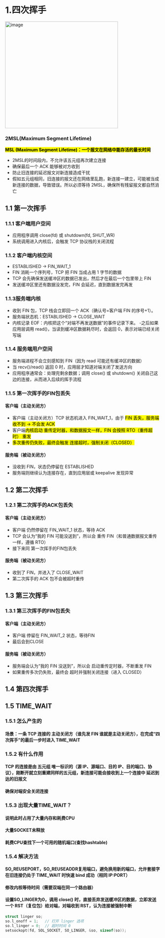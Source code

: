 # 1.四次挥手

<img width="366" height="346" alt="image" src="https://github.com/user-attachments/assets/9bf85772-0020-4cfc-b577-85001080a0dd" />

### 2MSL(Maximum Segment Lifetime)
<mark>**MSL (Maximum Segment Lifetime)：一个报文在网络中能存活的最长时间**</mark>
- 2MSL的时间段内，不允许该五元组再次建立连接
- 确保最后一个 ACK 能够被对方收到
- 防止旧连接的延迟报文对新连接造成干扰
- 假如五元组相同，旧连接的报文还在网络里乱跑，新连接一建立，可能被当成新连接的数据，导致错误。所以必须等待 2MSL，确保所有残留报文都自然消亡

## 1.1 第一次挥手
### 1.1.1 客户端用户空间
- 应用程序调用 close(fd) 或 shutdown(fd, SHUT_WR)
- 系统调用进入内核后，会触发 TCP 协议栈的关闭流程

### 1.1.2 客户端内核空间
- ESTABLISHED → FIN_WAIT_1
- FIN 消耗一个序列号，TCP 把 FIN 当成占用 1 字节的数据
- TCP 会先确保发送缓冲区的数据已发出，然后才在最后一个包里带上 FIN
- 发送缓冲区里还有数据没发完，FIN 会延迟，直到数据发完再发


### 1.1.3服务端内核
- 收到 FIN 包，TCP 栈会立即回一个 ACK（确认号=客户端 FIN 的序号+1）。
- 服务端状态机：ESTABLISHED → CLOSE_WAIT
- 内核记录 EOF：内核把这个“对端不再发送数据”的事件记录下来。
-之后如果应用层调用 read()，当读到缓冲区数据耗尽时，会返回 0，表示对端已经关闭写端

### 1.1.4 服务端用户空间
- 服务端进程不会立刻感知到 FIN（因为 read 可能还有缓冲区的数据）
- 当 recv()/read() 返回 0 时，应用层才知道对端关闭了发送方向
- 应用程序通常会：处理完剩余数据；调用 close() 或 shutdown() 关闭自己这边的连接，从而进入后续的挥手流程

### 1.1.5 第一次挥手的FIN包丢失
#### 客户端（主动关闭方）
- 客户端（主动关闭方）TCP 状态机进入 FIN_WAIT_1，由于 <mark>FIN 丢失，服务端收不到 → 不会发 ACK</mark>
- 客户端<mark>内核启动 重传定时器，和数据报文一样，FIN 会按照 RTO（重传超时） 重发</mark>
- <mark>多次重传仍失败，最终会触发 连接超时，强制关闭（CLOSED）</mark> <br>

#### 服务端（被动关闭方）
- 没收到 FIN，状态仍停留在 ESTABLISHED
- 服务端则继续认为连接存在，直到应用层或 keepalive 发现异常

## 1.2 第二次挥手

### 1.2.1 第二次挥手的ACK包丢失

#### 客户端（主动关闭方）
- 客户端 仍然停留在 FIN_WAIT_1 状态，等待 ACK
- TCP 会认为“我的 FIN 可能没送到”，所以会 重传 FIN（和普通数据报文重传一样，遵循 RTO）
- 接下来同 第一次挥手的FIN包丢失
  
#### 服务端（被动关闭方）
- 收到了 FIN，并进入了 CLOSE_WAIT
- 第二次挥手的 ACK 包不会被超时重传

## 1.3 第三次挥手
### 1.3.1 第三次挥手的FIN包丢失
#### 客户端（主动关闭方）
- 客户端 停留在 FIN_WAIT_2 状态，等待FIN
- 最后会到CLOSE

#### 服务端（被动关闭方）
- 服务端会认为“我的 FIN 没送到”，所以会 启动重传定时器，不断重发 FIN
- 如果重传多次仍失败，最终会 超时并强制关闭连接（进入 CLOSED）

## 1.4 第四次挥手


## 1.5 TIME_WAIT
### 1.5.1 怎么产生的
#### 场景：一条 TCP 连接的 主动关闭方（谁先发 FIN 谁就是主动关闭方），在完成“四次挥手”的最后一步时进入 TIME_WAIT

### 1.5.2 有什么作用
#### TCP 的连接是由 五元组 唯一标识的（源 IP、源端口、目的 IP、目的端口、协议），刚断开就立刻重建同样的五元组，新连接可能会接收到上一个连接中 延迟到达的旧报文
#### 确保对端安全关闭连接

### 1.5.3 出现大量TIME_WAIT？
#### 说明此时占用了大量内存和耗费CPU
#### 大量SOCKET未释放
#### 耗费CPU查找下一个可用的随机端口(查找hashtable)

### 1.5.4 解决方法
#### SO_REUSEPORT，SO_REUSEADDR复用端口，避免换用新的端口，允许套接字在旧连接仍处于 TIME_WAIT 时快速 bind 成功（相同 IP:PORT）
#### 修改内核等待时间（需要双端在同一个路由器）
#### 设置SO_LINGER为0，调用 close() 时，直接丢弃发送缓冲区的数据，立即发送一个 RST（复位包）给对端，对端收到 RST，认为连接被强制中断
```c
struct linger so;
so.l_onoff = 1;   // 打开 linger 选项
so.l_linger = 0;  // 超时时间 0
setsockopt(fd, SOL_SOCKET, SO_LINGER, &so, sizeof(so));
```
